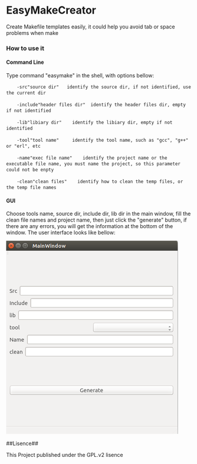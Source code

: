 EasyMakeCreator
============


Create Makefile templates easily, it could help you avoid tab or space problems when make


### How to use it ###

#### Command Line ####

Type command "easymake" in the shell, with options bellow:

		-src"source dir"   identify the source dir, if not identified, use the current dir
		
		-include"header files dir"  identify the header files dir, empty if not identified
		
		-lib"libiary dir"    identify the libiary dir, empty if not identified
		
		-tool"tool name"     identify the tool name, such as "gcc", "g++" or "erl", etc
		
		-name"exec file name"    identify the project name or the executable file name, you must name the project, so this parameter could not be enpty
		
		-clean"clean files"    identify how to clean the temp files, or the temp file names
		
#### GUI ####

Choose tools name, source dir, include dir, lib dir in the main window, fill the clean file names and project name, then just click the "generate" button, if there are any errors, you will get the information at the bottom of the window. The user interface looks like bellow:

![](/img/gui.png)


##Lisence##

This Project published under the GPL.v2 lisence
